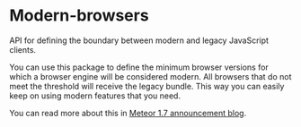 # Modern-browsers


API for defining the boundary between modern and legacy JavaScript clients.

You can use this package to define the minimum browser versions for which
a browser engine will be considered modern. All browsers that do not meet
the threshold will receive the legacy bundle. This way you can easily keep
on using modern features that you need.

You can read more about this in [Meteor 1.7 announcement blog](https://blog.meteor.com/meteor-1-7-and-the-evergreen-dream-a8c1270b0901).

<ApiBox name="ModernBrowsers.isModern" />

<ApiBox name="ModernBrowsers.setMinimumBrowserVersions" />

<ApiBox name="ModernBrowsers.getMinimumBrowserVersions" />

<ApiBox name="ModernBrowsers.calculateHashOfMinimumVersions" />
